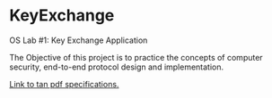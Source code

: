# KeyExchange

OS Lab #1: Key Exchange Application

The Objective of this project is to practice the concepts of computer security, end-to-end protocol design and implementation.

[Link to tan pdf specifications.](https://cs.uwec.edu/~tan/priv/www-docs/cs452/Labs/Lab1/lab1.pdf)
